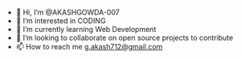 - 👋 Hi, I’m @AKASHGOWDA-007
- 👀 I’m interested in CODING
- 🌱 I’m currently learning Web Development
- 💞️ I’m looking to collaborate on open source projects to contribute
- 📫 How to reach me g.akash712@gmail.com


<!---
AKASHGOWDA-007/AKASHGOWDA-007 is a ✨ special ✨ repository because its `README.md` (this file) appears on your GitHub profile.
You can click the Preview link to take a look at your changes.
--->

